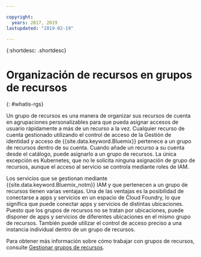 ```yaml
---

copyright:
  years: 2017, 2019
lastupdated: "2019-02-19"

---
```


{:shortdesc: .shortdesc}

# Organización de recursos en grupos de recursos
{: #whatis-rgs}

Un grupo de recursos es una manera de organizar sus recursos de cuenta en agrupaciones personalizables para que pueda asignar accesos de usuario rápidamente a más de un recurso a la vez. Cualquier recurso de cuenta gestionado utilizando el control de acceso de la Gestión de identidad y acceso de {{site.data.keyword.Bluemix}} pertenece a un grupo de recursos dentro de su cuenta. Cuando añade un recurso a su cuenta desde el catálogo, puede asignarlo a un grupo de recursos. La única excepción es Kubernetes, que no le solicita ninguna asignación de grupo de recursos, aunque el acceso al servicio se controla mediante roles de IAM.

Los servicios que se gestionan mediante {{site.data.keyword.Bluemix_notm}} IAM y que pertenecen a un grupo de recursos tienen varias ventajas. Una de las ventajas es la posibilidad de conectarse a apps y servicios en un espacio de Cloud Foundry, lo que significa que puede conectar apps y servicios de distintas ubicaciones. Puesto que los grupos de recursos no se tratan por ubicaciones, puede disponer de apps y servicios de diferentes ubicaciones en el mismo grupo de recursos. También puede utilizar el control de acceso preciso a una instancia individual dentro de un grupo de recursos.

Para obtener más información sobre cómo trabajar con grupos de recursos, consulte [Gestionar grupos de recursos](/docs/resources?topic=resources-rgs). 
